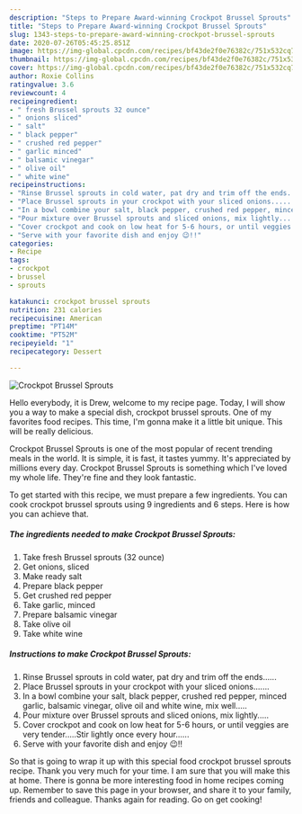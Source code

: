 ```yaml
---
description: "Steps to Prepare Award-winning Crockpot Brussel Sprouts"
title: "Steps to Prepare Award-winning Crockpot Brussel Sprouts"
slug: 1343-steps-to-prepare-award-winning-crockpot-brussel-sprouts
date: 2020-07-26T05:45:25.851Z
image: https://img-global.cpcdn.com/recipes/bf43de2f0e76382c/751x532cq70/crockpot-brussel-sprouts-recipe-main-photo.jpg
thumbnail: https://img-global.cpcdn.com/recipes/bf43de2f0e76382c/751x532cq70/crockpot-brussel-sprouts-recipe-main-photo.jpg
cover: https://img-global.cpcdn.com/recipes/bf43de2f0e76382c/751x532cq70/crockpot-brussel-sprouts-recipe-main-photo.jpg
author: Roxie Collins
ratingvalue: 3.6
reviewcount: 4
recipeingredient:
- " fresh Brussel sprouts 32 ounce"
- " onions sliced"
- " salt"
- " black pepper"
- " crushed red pepper"
- " garlic minced"
- " balsamic vinegar"
- " olive oil"
- " white wine"
recipeinstructions:
- "Rinse Brussel sprouts in cold water, pat dry and trim off the ends......"
- "Place Brussel sprouts in your crockpot with your sliced onions......."
- "In a bowl combine your salt, black pepper, crushed red pepper, minced garlic, balsamic vinegar, olive oil and white wine, mix well....."
- "Pour mixture over Brussel sprouts and sliced onions, mix lightly....."
- "Cover crockpot and cook on low heat for 5-6 hours, or until veggies are very tender.....Stir lightly once every hour......"
- "Serve with your favorite dish and enjoy 😉!!"
categories:
- Recipe
tags:
- crockpot
- brussel
- sprouts

katakunci: crockpot brussel sprouts 
nutrition: 231 calories
recipecuisine: American
preptime: "PT14M"
cooktime: "PT52M"
recipeyield: "1"
recipecategory: Dessert

---
```



![Crockpot Brussel Sprouts](https://img-global.cpcdn.com/recipes/bf43de2f0e76382c/751x532cq70/crockpot-brussel-sprouts-recipe-main-photo.jpg)

Hello everybody, it is Drew, welcome to my recipe page. Today, I will show you a way to make a special dish, crockpot brussel sprouts. One of my favorites food recipes. This time, I'm gonna make it a little bit unique. This will be really delicious.

Crockpot Brussel Sprouts is one of the most popular of recent trending meals in the world. It is simple, it is fast, it tastes yummy. It's appreciated by millions every day. Crockpot Brussel Sprouts is something which I've loved my whole life. They're fine and they look fantastic.




To get started with this recipe, we must prepare a few ingredients. You can cook crockpot brussel sprouts using 9 ingredients and 6 steps. Here is how you can achieve that.

<!--inarticleads1-->

##### The ingredients needed to make Crockpot Brussel Sprouts:

1. Take  fresh Brussel sprouts (32 ounce)
1. Get  onions, sliced
1. Make ready  salt
1. Prepare  black pepper
1. Get  crushed red pepper
1. Take  garlic, minced
1. Prepare  balsamic vinegar
1. Take  olive oil
1. Take  white wine




<!--inarticleads2-->

##### Instructions to make Crockpot Brussel Sprouts:

1. Rinse Brussel sprouts in cold water, pat dry and trim off the ends......
1. Place Brussel sprouts in your crockpot with your sliced onions.......
1. In a bowl combine your salt, black pepper, crushed red pepper, minced garlic, balsamic vinegar, olive oil and white wine, mix well.....
1. Pour mixture over Brussel sprouts and sliced onions, mix lightly.....
1. Cover crockpot and cook on low heat for 5-6 hours, or until veggies are very tender.....Stir lightly once every hour......
1. Serve with your favorite dish and enjoy 😉!!




So that is going to wrap it up with this special food crockpot brussel sprouts recipe. Thank you very much for your time. I am sure that you will make this at home. There is gonna be more interesting food in home recipes coming up. Remember to save this page in your browser, and share it to your family, friends and colleague. Thanks again for reading. Go on get cooking!
